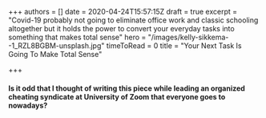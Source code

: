 +++
authors = []
date = 2020-04-24T15:57:15Z
draft = true
excerpt = "Covid-19 probably not going to eliminate office work and classic schooling altogether but it holds the power to convert your everyday tasks into something that makes total sense"
hero = "/images/kelly-sikkema--1_RZL8BGBM-unsplash.jpg"
timeToRead = 0
title = "Your Next Task Is Going To Make Total Sense"

+++
#### Is it odd that I thought of writing this piece while leading an organized cheating syndicate at University of Zoom that everyone goes to nowadays?